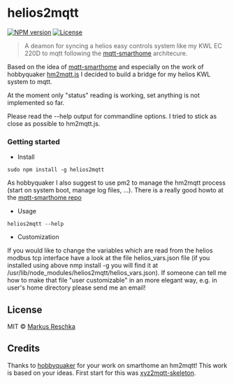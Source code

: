 # helios2mqtt

[![NPM version](https://badge.fury.io/js/helios2mqtt.svg)](http://badge.fury.io/js/helios2mqtt)
[![License][mit-badge]][mit-url]

> A deamon for syncing a helios easy controls system like my KWL EC 220D to mqtt following the [mqtt-smarthome](https://github.com/mqtt-smarthome) architecure.

Based on the idea of [mqtt-smarthome](https://github.com/mqtt-smarthome) and especially on the work of hobbyquaker [hm2mqtt.js](https://github.com/hobbyquaker/hm2mqtt.js) I decided to build a bridge for my helios KWL system to mqtt.

At the moment only "status" reading is working, set anything is not implemented so far.

Please read the --help output for commandline options. I tried to stick as close as possible to hm2mqtt.js.

### Getting started

* Install

```sudo npm install -g helios2mqtt```

As hobbyquaker I also suggest to use pm2 to manage the hm2mqtt process (start on system boot, manage log files, ...). There is a really good howto at the [mqtt-smarthome repo](https://github.com/mqtt-smarthome/mqtt-smarthome/blob/master/howtos/homematic.md)

* Usage 

```helios2mqtt --help```  

* Customization

If you would like to change the variables which are read from the helios modbus tcp interface have a look at the file helios_vars.json file (if you installed using above nmp install -g you will find it at /usr/lib/node_modules/helios2mqtt/helios_vars.json). If someone can tell me how to make that file "user customizable" in an more elegant way, e.g. in user's home directory please send me an email!

## License

MIT © [Markus Reschka](https://github.com/mreschka)

[mit-badge]: https://img.shields.io/badge/License-MIT-blue.svg?style=flat
[mit-url]: LICENSE

## Credits

Thanks to [hobbyquaker](https://github.com/hobbyquaker) for your work on smarthome an hm2mqtt! This work is based on your ideas. First start for this was [xyz2mqtt-skeleton](https://github.com/hobbyquaker/xyz2mqtt-skeleton).

